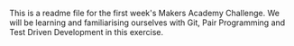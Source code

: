 This is a readme file for the first week's Makers Academy Challenge.
We will be learning and familiarising ourselves with Git, Pair Programming and Test Driven Development in this exercise.

